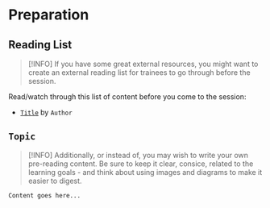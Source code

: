 # Preparation

## Reading List

> [!INFO]
> If you have some great external resources, you might want to create an external reading list for trainees to go through before the session.

Read/watch through this list of content before you come to the session:

- [`Title`]() by `Author`

## `Topic`

> [!INFO]
> Additionally, or instead of, you may wish to write your own pre-reading content. Be sure to keep it clear, consice, related to the learning goals - and think about using images and diagrams to make it easier to digest.

`Content goes here...`